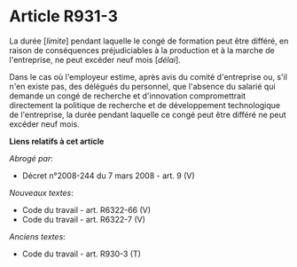 # Article R931-3

La durée [*limite*] pendant laquelle le congé de formation peut être différé, en raison de conséquences préjudiciables à la
production et à la marche de l'entreprise, ne peut excéder neuf mois [*délai*].

Dans le cas où l'employeur estime, après avis du comité d'entreprise ou, s'il n'en existe pas, des délégués du personnel, que
l'absence du salarié qui demande un congé de recherche et d'innovation compromettrait directement la politique de recherche
et de développement technologique de l'entreprise, la durée pendant laquelle ce congé peut être différé ne peut excéder neuf
mois.

**Liens relatifs à cet article**

_Abrogé par_:

  - Décret n°2008-244 du 7 mars 2008 - art. 9 (V)

_Nouveaux textes_:

  - Code du travail - art. R6322-66 (V)
  - Code du travail - art. R6322-7 (V)

_Anciens textes_:

  - Code du travail - art. R930-3 (T)
